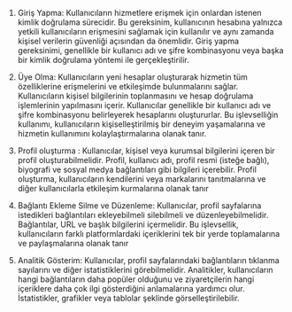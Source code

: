 
 1.  Giriş Yapma: 
Kullanıcıların hizmetlere erişmek için onlardan istenen kimlik doğrulama sürecidir. Bu gereksinim, kullanıcının hesabına yalnızca yetkili kullanıcıların erişmesini sağlamak için kullanılır ve aynı zamanda kişisel verilerin güvenliği açısından da önemlidir. Giriş yapma gereksinimi, genellikle bir kullanıcı adı ve şifre kombinasyonu veya başka bir kimlik doğrulama yöntemi ile gerçekleştirilir.

 2.  Üye Olma:
Kullanıcıların yeni hesaplar oluşturarak hizmetin tüm özelliklerine erişmelerini ve etkileşimde bulunmalarını sağlar. Kullanıcıların kişisel bilgilerinin toplanmasını ve hesap doğrulama işlemlerinin yapılmasını içerir. Kullanıcılar genellikle bir kullanıcı adı ve şifre kombinasyonu belirleyerek hesaplarını oluştururlar. Bu işlevselliğin kullanımı, kullanıcıların kişiselleştirilmiş bir deneyim yaşamalarına ve hizmetin kullanımını kolaylaştırmalarına olanak tanır.

 3. Profil oluşturma : 
    Kullanıcılar, kişisel veya kurumsal bilgilerini içeren bir profil oluşturabilmelidir.
    Profil, kullanıcı adı, profil resmi (isteğe bağlı), biyografi ve sosyal medya bağlantıları gibi bilgileri içerebilir.
    Profil oluşturma, kullanıcıların kendilerini veya markalarını tanıtmalarına ve diğer kullanıcılarla etkileşim kurmalarına olanak tanır

4. Bağlantı Ekleme Silme ve Düzenleme:
     Kullanıcılar, profil sayfalarına istedikleri bağlantıları ekleyebilmeli  silebilmeli ve düzenleyebilmelidir.
     Bağlantılar, URL ve başlık bilgilerini içermelidir.
     Bu işlevsellik, kullanıcıların farklı platformlardaki içeriklerini tek bir yerde toplamalarına ve paylaşmalarına olanak tanır

5. Analitik Gösterim:
    Kullanıcılar, profil sayfalarındaki bağlantıların tıklanma sayılarını ve diğer istatistiklerini görebilmelidir.
    Analitikler, kullanıcıların hangi bağlantıların daha popüler olduğunu ve ziyaretçilerin hangi içeriklere daha çok ilgi gösterdiğini anlamalarına yardımcı olur.
    İstatistikler, grafikler veya tablolar şeklinde görselleştirilebilir.
